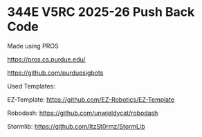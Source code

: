 # 344E V5RC 2025-26 Push Back Code

Made using PROS

https://pros.cs.purdue.edu/

https://github.com/purduesigbots

Used Templates:

EZ-Template: https://github.com/EZ-Robotics/EZ-Template

Robodash: https://github.com/unwieldycat/robodash

Stormlib: https://github.com/ItzSt0rmz/StormLib
